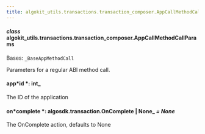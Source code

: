 ```yaml
---
title: algokit_utils.transactions.transaction_composer.AppCallMethodCallParams
---
```


#### _class_ algokit_utils.transactions.transaction_composer.AppCallMethodCallParams

Bases: `_BaseAppMethodCall`

Parameters for a regular ABI method call.

#### app*id *: int\_

The ID of the application

#### on*complete *: algosdk.transaction.OnComplete | None\_ _= None_

The OnComplete action, defaults to None
